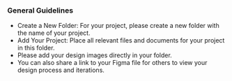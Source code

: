 ### General Guidelines

- Create a New Folder: For your project, please create a new folder with the name of your project.
- Add Your Project: Place all relevant files and documents for your project in this folder.
- Please add your design images directly in your folder.
- You can also share a link to your Figma file for others to view your design process and iterations.